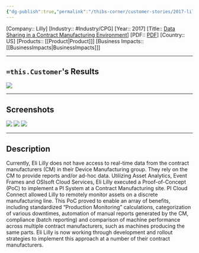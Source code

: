 ```yaml
---
{"dg-publish":true,"permalink":"/thibs-corner/customer-stories/2017-lilly-data-sharing-in-a-contract-manufacturing-environment/","noteIcon":""}
---
```


[Company:: Lilly]
[Industry:: #Industry/CPG]
[Year:: 2017]
[Title:: [Data Sharing in a Contract Manufacturing Environment](https://resources.osisoft.com/presentations/data-sharing-in-a-contract-manufacturing-environment/)]
[PDF:: [PDF](https://cdn.osisoft.com/osi/presentations/2017-uc-san-francisco/UC17NA02LS04_EliLilly_BGoldingerAPadillaDBergCMoore_DataSharinginaContractManufacturingEnvironment_fordistribution.pdf)]
[Country:: US]
[Products:: [[Product\|Product]]]
[Business Impacts:: [[BusinessImpacts\|BusinessImpacts]]]

---
## `=this.Customer`'s Results
![](https://i.imgur.com/Y6MkBsH.png)

---
## Screenshots
![](https://i.imgur.com/IJCGEFa.png)
![](https://i.imgur.com/pNmdgcS.png)
![](https://i.imgur.com/whBPh84.png)

---
## Description
Currently, Eli Lilly does not have access to real-time data from the contract manufacturers (CM) in their Device Manufacturing group. They rely on the CM to provide reports and/or ad-hoc data. Utilizing Asset Analytics, Event Frames and OSIsoft Cloud Services, Eli Lilly executed a Proof-of-Concept (PoC) to implement a PI System at a Contract Manufacturing site. PI Cloud Connect allowed Lilly to remotely monitor assets on a discrete manufacturing line. This PoC proved to enable an array of benefits, including standardized “Production Monitoring” calculations, categorization of various downtimes, automation of manual reports generated by the CM, compliance (batch reporting) and comparison of machine performance across multiple contract manufacturers, such as machines producing the same parts. Eli Lilly is now working through development and rollout strategies to implement this approach at a number of their contract manufacturers.
